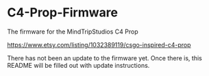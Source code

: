 # C4-Prop-Firmware
The firmware for the MindTripStudios C4 Prop

https://www.etsy.com/listing/1032389119/csgo-inspired-c4-prop

There has not been an update to the firmware yet. Once there is, this README will be filled out with update instructions.
